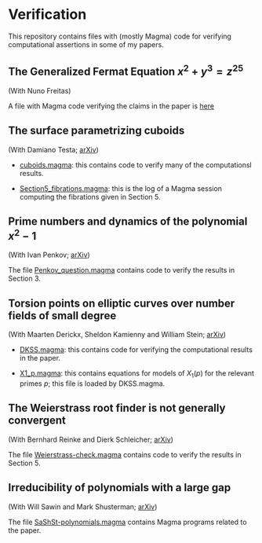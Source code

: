 # Verification

This repository contains files with (mostly Magma) code for verifying computational assertions in some of my papers.

## The Generalized Fermat Equation $x^2 + y^3 = z^{25}$

(With Nuno Freitas)

A file with Magma code verifying the claims in the paper is [here](GenFermat_2_3_25/2_3_25.magma)

## The surface parametrizing cuboids

(With Damiano Testa; [arXiv](https://arxiv.org/abs/1009.0388))

* [cuboids.magma](Cuboids/cuboids.magma):
  this contains code to verify many of the computationsl results.

* [Section5_fibrations.magma](Cuboids/Section5_fibrations.log):
  this is the log of a Magma session computing the fibrations given in Section 5.

## Prime numbers and dynamics of the polynomial $x^2 - 1$

(With Ivan Penkov; [arXiv](https://arxiv.org/abs/2502.11929))

The file [Penkov_question.magma](PenkovQuestion/Penkov_question.magma)
contains code to verify the results in Section 3.

## Torsion points on elliptic curves over number fields of small degree

(With Maarten Derickx, Sheldon Kamienny and William Stein; [arXiv](arxiv.org/abs/1707.00364))

* [DKSS.magma](DKSS/DKSS.magma):
  this contains code for verifying the computational results in the paper.

* [X1_p.magma](DKSS/X1_p.magma):
  this contains equations for models of $X_1(p)$ for the relevant primes $p$;
  this file is loaded by DKSS.magma.

## The Weierstrass root finder is not generally convergent

(With Bernhard Reinke and Dierk Schleicher; [arXiv](arxiv.org/abs/2004.04777))

The file [Weierstrass-check.magma](Weierstrass/Weierstrass-check.magma)
contains code to verify the results in Section 5.

## Irreducibility of polynomials with a large gap

(With Will Sawin and Mark Shusterman; [arXiv](arxiv.org/abs/1803.10811))

The file [SaShSt-polynomials.magma](SaShSt/SaShSt-polynomials.magma)
contains Magma programs related to the paper.

